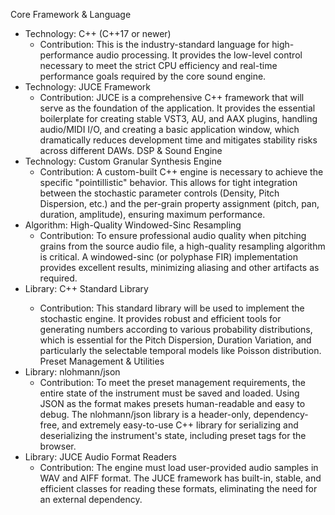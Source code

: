 Core Framework & Language
 * Technology: C++ (C++17 or newer)
   * Contribution: This is the industry-standard language for high-performance audio processing. It provides the low-level control necessary to meet the strict CPU efficiency and real-time performance goals required by the core sound engine.
 * Technology: JUCE Framework
   * Contribution: JUCE is a comprehensive C++ framework that will serve as the foundation of the application. It provides the essential boilerplate for creating stable VST3, AU, and AAX plugins, handling audio/MIDI I/O, and creating a basic application window, which dramatically reduces development time and mitigates stability risks across different DAWs.
DSP & Sound Engine
 * Technology: Custom Granular Synthesis Engine
   * Contribution: A custom-built C++ engine is necessary to achieve the specific "pointillistic" behavior. This allows for tight integration between the stochastic parameter controls (Density, Pitch Dispersion, etc.) and the per-grain property assignment (pitch, pan, duration, amplitude), ensuring maximum performance.
 * Algorithm: High-Quality Windowed-Sinc Resampling
   * Contribution: To ensure professional audio quality when pitching grains from the source audio file, a high-quality resampling algorithm is critical. A windowed-sinc (or polyphase FIR) implementation provides excellent results, minimizing aliasing and other artifacts as required.
 * Library: C++ Standard <random> Library
   * Contribution: This standard library will be used to implement the stochastic engine. It provides robust and efficient tools for generating numbers according to various probability distributions, which is essential for the Pitch Dispersion, Duration Variation, and particularly the selectable temporal models like Poisson distribution.
Preset Management & Utilities
 * Library: nlohmann/json
   * Contribution: To meet the preset management requirements, the entire state of the instrument must be saved and loaded. Using JSON as the format makes presets human-readable and easy to debug. The nlohmann/json library is a header-only, dependency-free, and extremely easy-to-use C++ library for serializing and deserializing the instrument's state, including preset tags for the browser.
 * Library: JUCE Audio Format Readers
   * Contribution: The engine must load user-provided audio samples in WAV and AIFF format. The JUCE framework has built-in, stable, and efficient classes for reading these formats, eliminating the need for an external dependency.

